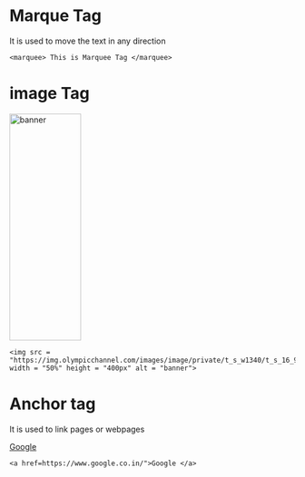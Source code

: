 # Marque Tag

It is used to move the text in any direction 

```
<marquee> This is Marquee Tag </marquee>
```


# image Tag

<img src = "https://img.olympicchannel.com/images/image/private/t_s_w1340/t_s_16_9_g_auto/f_auto/primary/slcr2uuknazrmtmcdfga" width = "50%" height = "400px" alt = "banner">

```
<img src = "https://img.olympicchannel.com/images/image/private/t_s_w1340/t_s_16_9_g_auto/f_auto/primary/slcr2uuknazrmtmcdfga" width = "50%" height = "400px" alt = "banner">
```

# Anchor tag

It is used to link pages or webpages

<a href="https://www.google.co.in/">Google </a>

```
<a href=https://www.google.co.in/">Google </a>
```
